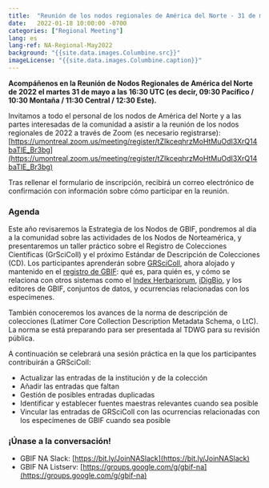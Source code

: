 ```yaml
---
title:  "Reunión de los nodos regionales de América del Norte - 31 de mayo de 2022"
date:   2022-01-18 10:00:00 -0700
categories: ["Regional Meeting"]
lang: es
lang-ref: NA-Regional-May2022
background: "{{site.data.images.Columbine.src}}"
imageLicense: "{{site.data.images.Columbine.caption}}"
---
```


**Acompáñenos en la Reunión de Nodos Regionales de América del Norte de 2022 el martes 31 de mayo a las 16:30 UTC (es decir, 09:30 Pacífico / 10:30 Montaña / 11:30 Central / 12:30 Este).**

Invitamos a todo el personal de los nodos de América del Norte y a las partes interesadas de la comunidad a asistir a la reunión de los nodos regionales de 2022 a través de Zoom (es necesario registrarse): [https://umontreal.zoom.us/meeting/register/tZIkceqhrzMoHtMuOdI3XrQ14baTlE_Br3bg](https://umontreal.zoom.us/meeting/register/tZIkceqhrzMoHtMuOdI3XrQ14baTlE_Br3bg)

Tras rellenar el formulario de inscripción, recibirá un correo electrónico de confirmación con información sobre cómo participar en la reunión.

### Agenda
Este año revisaremos la Estrategia de los Nodos de GBIF, pondremos al día a la comunidad sobre las actividades de los Nodos de Norteamérica, y presentaremos un taller práctico sobre el Registro de Colecciones Científicas (GrSciColl) y el próximo Estándar de Descripción de Colecciones (CD). Los participantes aprenderán sobre [GRSciColl](https://www.gbif.org/grscicoll), ahora alojado y mantenido en el [registro de GBIF](https://registry.gbif.org/): qué es, para quién es, y cómo se relaciona con otros sistemas como el [Index Herbariorum](http://sweetgum.nybg.org/science/ih/), [iDigBio](https://www.idigbio.org/portal/collections), y los editores de GBIF, conjuntos de datos, y ocurrencias relacionadas con los especímenes.

También conoceremos los avances de la norma de descripción de colecciones (Latimer Core Collection Description Metadata Schema, o LtC). La norma se está preparando para ser presentada al TDWG para su revisión pública.

A continuación se celebrará una sesión práctica en la que los participantes contribuirán a GRSciColl:
* Actualizar las entradas de la institución y de la colección
* Añadir las entradas que faltan
* Gestión de posibles entradas duplicadas
* Identificar y establecer fuentes maestras relevantes cuando sea posible
* Vincular las entradas de GRSciColl con las ocurrencias relacionadas con los especímenes de GBIF cuando sea posible

### ¡Únase a la conversación!
* GBIF NA Slack: [https://bit.ly/JoinNASlack](https://bit.ly/JoinNASlack)
* GBIF NA Listserv: [https://groups.google.com/g/gbif-na](https://groups.google.com/g/gbif-na)

<!--- ### Materials and resources from the meeting (view only): --->
